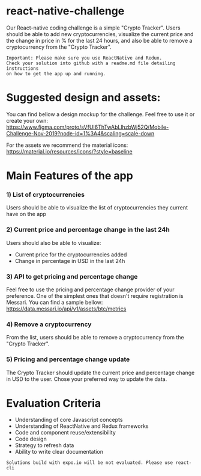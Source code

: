 # react-native-challenge
Our React-native coding challenge is a simple "Crypto Tracker". Users should be able to add new cryptocurrencies, visualize the current price and the change in price in % for the last 24 hours, and also be able to remove a cryptocurrency from the "Crypto Tracker". 

```
Important: Please make sure you use ReactNative and Redux. 
Check your solution into github with a readme.md file detailing instructions 
on how to get the app up and running. 
```

# Suggested design and assets:

You can find bellow a design mockup for the challenge. Feel free to use it or create your own:
https://www.figma.com/proto/sVfUI6ThTwAbLlhzbWj52Q/Mobile-Challenge-Nov-2019?node-id=1%3A4&scaling=scale-down

For the assets we recommend the material icons:
https://material.io/resources/icons/?style=baseline

# Main Features of the app

### 1) List of cryptocurrencies
Users should be able to visualize the list of cryptocurrencies they current have on the app

### 2) Current price and percentage change in the last 24h
Users should also be able to visualize: 
* Current price for the cryptocurrencies added
* Change in percentage in USD in the last 24h

### 3) API to get pricing and percentage change
Feel free to use the pricing and percentage change provider of your preference. One of the simplest ones that doesn't require registration is Messari. You can find a sample bellow:
https://data.messari.io/api/v1/assets/btc/metrics

### 4) Remove a cryptocurrency
From the list, users should be able to remove a cryptocurrency from the "Crypto Tracker".

### 5) Pricing and percentage change update
The Crypto Tracker should update the current price and percentage change in USD to the user. Chose your preferred way to update the data.

# Evaluation Criteria

* Understanding of core Javascript concepts
* Understanding of ReactNative and Redux frameworks
* Code and component reuse/extensibility
* Code design
* Strategy to refresh data
* Ability to write clear documentation

```
Solutions build with expo.io will be not evaluated. Please use react-cli
```
